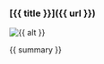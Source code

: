 <div class="book">

  ### [{{ title }}]({{ url }})

  <div class="align-center">
  <img src="{{ image }}" alt="{{ alt }}" class="dropshadow">

  <p class="padding">
  {{ summary }}
  </p>

  </div>

</div>
